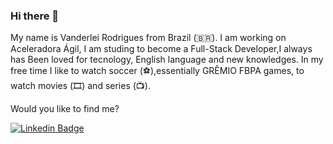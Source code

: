 ### Hi there 👋

	
My name is Vanderlei Rodrigues from Brazil (🇧🇷). I am working on Aceleradora Ágil, I am studing to become a Full-Stack Developer,I always has Been loved for tecnology, English language and new knowledges.
In my free time I like to  watch soccer (⚽️),essentially GRÊMIO FBPA games, to watch movies (🎞️) and series (📺).

Would you like to find me?

[![Linkedin Badge](https://img.shields.io/badge/-LinkedIn-blue?style=flat-square&logo=Linkedin&logoColor=white&link=https://www.linkedin.com/in/vanderleirodrigues)](https://www.linkedin.com/in/vanderlei-rodrigues-34a667153)

